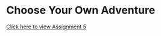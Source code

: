 # Choose Your Own Adventure

<a href="https://twelfthgear.github.io/assignment5_ChooseYourOwnAdventure/" rel="nofollow">Click here to view Assignment 5</a>
